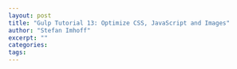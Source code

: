 ```yaml
---
layout: post
title: "Gulp Tutorial 13: Optimize CSS, JavaScript and Images"
author: "Stefan Imhoff"
excerpt: ""
categories:
tags:
---
```


